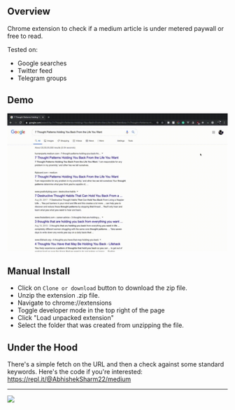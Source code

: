 ## Overview
Chrome extension to check if a medium article is under metered paywall or free to read.

Tested on:
- Google searches
- Twitter feed
- Telegram groups

## Demo
<img src="https://github.com/thelittlewonder/freerealestate/blob/master/docs/demo.gif?raw=true">

## Manual Install
- Click on `Clone or download` button to download the zip file.
- Unzip the extension .zip file.
- Navigate to chrome://extensions
- Toggle developer mode in the top right of the page
- Click "Load unpacked extension"
- Select the folder that was created from unzipping the file.

## Under the Hood
There's a simple fetch on the URL and then a check against some standard keywords. Here's the code if you're interested: https://repl.it/@AbhishekSharm22/medium

-----
<img src="https://wompampsupport.azureedge.net/fetchimage?siteId=7575&v=2&jpgQuality=100&width=700&url=https%3A%2F%2Fi.kym-cdn.com%2Fentries%2Ficons%2Ffacebook%2F000%2F021%2F311%2Ffree.jpg" height=200px>
